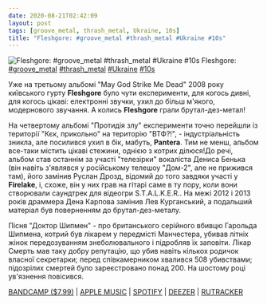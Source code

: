 ```yaml
---
date: 2020-08-21T02:42:09
layout: post
tags: [groove_metal, thrash_metal, Ukraine, 10s]
title: "Fleshgore: #groove_metal #thrash_metal #Ukraine #10s"
---
```

![Fleshgore: #groove_metal #thrash_metal #Ukraine #10s](https://res.cloudinary.com/vast-space-unexplored/image/upload/q_auto,dpr_auto,w_auto/photos/photo_1041_21-08-2020_02-42-09.jpg)
Fleshgore: [#groove_metal](/tags/#groove_metal) [#thrash_metal](/tags/#thrash_metal) [#Ukraine](/tags/#Ukraine) [#10s](/tags/#10s)

Уже на третьому альбомі &quot;May God Strike Me Dead&quot; 2008 року київського гурту **Fleshgore** було чути експерименти, для когось дивні, для когось цікаві: електронні звучки, ухил до більш м&#39;якого, модернового звучання. А колись **Fleshgore** грали брутал-дез-метал!

На четвертому альбомі &quot;Протидія злу&quot; експерименти точно перейшли із території &quot;Кєк, прикольно&quot; на територію &quot;ВТФ?!&quot;, - індустріальність зникла, але посилився ухил в бік, мабуть, **Pantera**. Тим не менш, альбом все-таки містить цікаві стежини, однією з котрих ділюся!До речі, альбом став останнім за участі &quot;телезірки&quot; вокаліста Дениса Бенька (він навіть з&#39;являвся у російському телешоу &quot;Дом-2&quot;, але не прижився там), його замінив Руслан Дрозд, відомий до того завдяки участі у **Firelake**,  і, схоже, він у них грав на гітарі саме в ту пору, коли вони створювали саундтрек для відеогри S.T.A.L.K.E.R.. На межі 2012 і 2013 років драммера Дена Карпова замінив Лев Курганський, а подальший матеріал був поверненням до брутал-дез-металу.

Пісня &quot;Доктор Шипмен&quot; - про британського серійного вбивцю Гарольда Шипмена, котрий був лікарем у передмісті Манчестера, убивав літніх жінок передозуванням знеболювального і підробляв їх заповіти. Лікар Смерть мав таку добру репутацію, що убив навіть кількох родичок власної секретарки; перед співкамерником хвалився 508 убивствами; підозрілих смертей було зареєстровано понад 200. На шостому році ув&#39;язнення повісився.

[BANDCAMP ($7.99)](https://fleshgore.bandcamp.com/album/defiance-to-evil) \| [APPLE MUSIC](https://music.apple.com/us/album/defiance-to-evil/1498966244) \| [SPOTIFY](https://open.spotify.com/album/3X0K4Y0lWxny4NZOahe5Yz) \| [DEEZER](https://deezer.page.link/veqSMJUr1oNGfgcV7) \| [RUTRACKER](https://rutracker.org/forum/viewtopic.php?t=5181318)